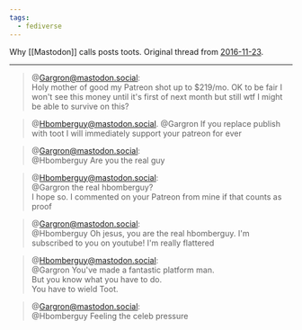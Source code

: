 ```yaml
---
tags:
  - fediverse
---
```

Why [[Mastodon]] calls posts toots.  Original thread from [2016-11-23](https://mastodon.social/@Hbomberguy/146524).

---

> @Gargron@mastodon.social:  
> Holy mother of good my Patreon shot up to $219/mo. OK to be fair I won't see this money until it's first of next month but still wtf I might be able to survive on this?

> @Hbomberguy@mastodon.social. 
> @Gargron If you replace publish with toot I will immediately support your patreon for ever

> @Gargron@mastodon.social:  
> @Hbomberguy Are you the real guy

> @Hbomberguy@mastodon.social:  
> @Gargron the real hbomberguy?  
> I hope so. I commented on your Patreon from mine if that counts as proof

> @Gargron@mastodon.social:  
> @Hbomberguy Oh jesus, you are the real hbomberguy. I'm subscribed to you on youtube! I'm really flattered

> @Hbomberguy@mastodon.social:  
> @Gargron You've made a fantastic platform man.  
> But you know what you have to do.  
> You have to wield Toot.

> @Gargron@mastodon.social:  
> @Hbomberguy Feeling the celeb pressure